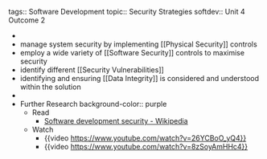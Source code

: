 tags:: Software Development
topic:: Security Strategies
softdev:: Unit 4 Outcome 2

-
- manage system security by implementing [[Physical Security]] controls
- employ a wide variety of [[Software Security]] controls to maximise security
- identify different [[Security Vulnerabilities]]
- identifying and ensuring [[Data Integrity]] is considered and understood within the solution
-
- Further Research
  background-color:: purple
	- Read
		- [Software development security - Wikipedia](https://en.wikipedia.org/wiki/Software_development_security)
	- Watch
		- {{video https://www.youtube.com/watch?v=26YCBoO_yQ4}}
		- {{video https://www.youtube.com/watch?v=8zSoyAmHHc4}}